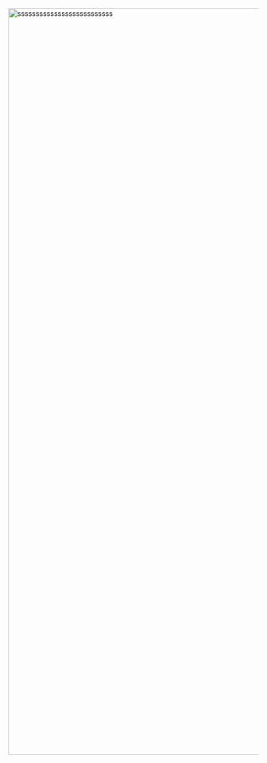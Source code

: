 <img width="1500" alt="ssssssssssssssssssssssssss" src="https://github.com/user-attachments/assets/1af7dda5-0134-4ff0-b296-32c0b4f7a83c">
